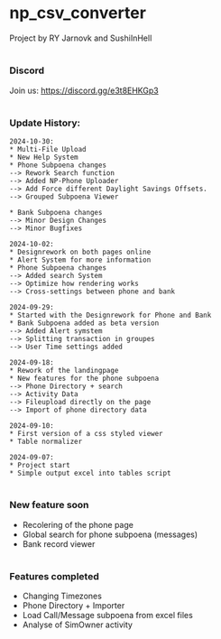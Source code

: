 # np_csv_converter

Project by RY Jarnovk and SushiInHell

#

### Discord
Join us: https://discord.gg/e3t8EHKGp3

#

### Update History:
```
2024-10-30:
* Multi-File Upload
* New Help System
* Phone Subpoena changes
--> Rework Search function
--> Added NP-Phone Uploader
--> Add Force different Daylight Savings Offsets.
--> Grouped Subpoena Viewer

* Bank Subpoena changes
--> Minor Design Changes
--> Minor Bugfixes
```
```
2024-10-02:
* Designrework on both pages online
* Alert System for more information
* Phone Subpoena changes
--> Added search System
--> Optimize how rendering works
--> Cross-settings between phone and bank
```
```
2024-09-29:
* Started with the Designrework for Phone and Bank 
* Bank Subpoena added as beta version 
--> Added Alert symstem
--> Splitting transaction in groupes
--> User Time settings added
```
```
2024-09-18:
* Rework of the landingpage
* New features for the phone subpoena
--> Phone Directory + search
--> Activity Data
--> Fileupload directly on the page
--> Import of phone directory data
```
``` 
2024-09-10:
* First version of a css styled viewer
* Table normalizer 
``` 
```
2024-09-07:
* Project start
* Simple output excel into tables script
``` 
#

### New feature soon

- Recolering of the phone page
- Global search for phone subpoena (messages)
- Bank record viewer

#

### Features completed

- Changing Timezones
- Phone Directory + Importer
- Load Call/Message subpoena from excel files
- Analyse of SimOwner activity


